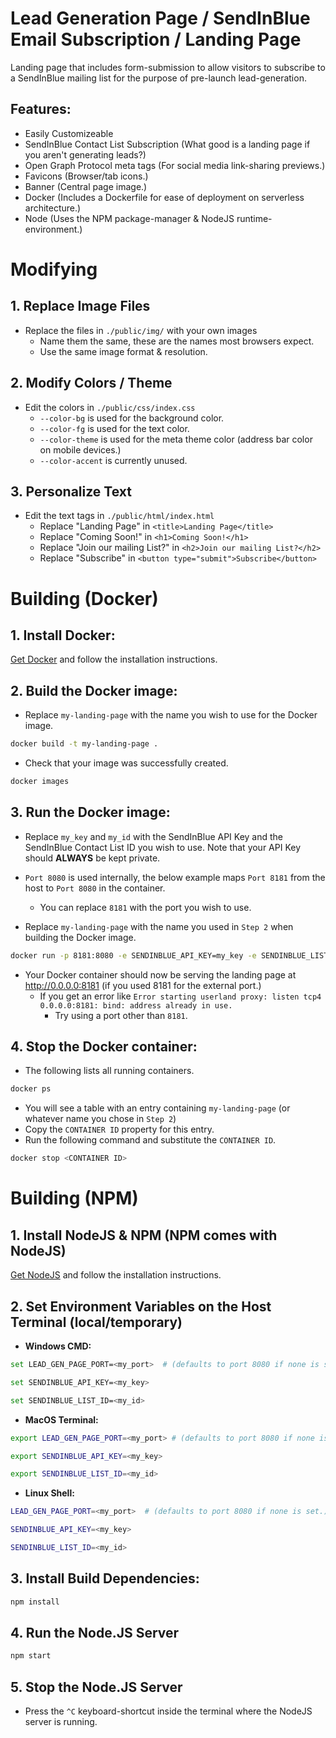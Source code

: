 # Lead Generation Page / SendInBlue Email Subscription / Landing Page
Landing page that includes form-submission to
allow visitors to subscribe to a SendInBlue mailing list
for the purpose of pre-launch lead-generation.

## Features:
- Easily Customizeable
- SendInBlue Contact List Subscription (What good is a landing page if you aren't generating leads?)
- Open Graph Protocol meta tags (For social media link-sharing previews.)
- Favicons (Browser/tab icons.)
- Banner (Central page image.)
- Docker (Includes a Dockerfile for ease of deployment on serverless architecture.)
- Node (Uses the NPM package-manager & NodeJS runtime-environment.)

# Modifying

## 1. Replace Image Files
- Replace the files in  `./public/img/` with your own images
  - Name them the same, these are the names most browsers expect.
  - Use the same image format & resolution.

## 2. Modify Colors / Theme
- Edit the colors in `./public/css/index.css`
  - `--color-bg` is used for the background color.
  - `--color-fg` is used for the text color.
  - `--color-theme` is used for the meta theme color (address bar color on mobile devices.)
  - `--color-accent` is currently unused.

## 3. Personalize Text
- Edit the text tags in `./public/html/index.html`
  - Replace "Landing Page" in `<title>Landing Page</title>`
  - Replace "Coming Soon!" in `<h1>Coming Soon!</h1>`
  - Replace "Join our mailing List?" in `<h2>Join our mailing List?</h2>`
  - Replace "Subscribe" in `<button type="submit">Subscribe</button>`

# Building (Docker)

## 1. Install Docker:

[Get Docker](https://docs.docker.com/get-docker) and follow the installation instructions.

## 2. Build the Docker image:
- Replace `my-landing-page` with the name you wish to use for the Docker image.
```bash
docker build -t my-landing-page .
```

- Check that your image was successfully created.
```bash
docker images
```

## 3. Run the Docker image:
- Replace `my_key` and `my_id` with the SendInBlue API Key and the
SendInBlue Contact List ID you wish to use.
Note that your API Key should **ALWAYS** be kept private.

- `Port 8080` is used internally, the below example maps `Port 8181` from the host to `Port 8080` in the container.
  - You can replace `8181` with the port you wish to use.

- Replace `my-landing-page` with the name you used in `Step 2` when building the Docker image.
```bash
docker run -p 8181:8080 -e SENDINBLUE_API_KEY=my_key -e SENDINBLUE_LIST_ID=my_id my-landing-page
```

- Your Docker container should now be serving the landing page at http://0.0.0.0:8181 (if you used 8181 for the external port.)
  - If you get an error like `Error starting userland proxy: listen tcp4 0.0.0.0:8181: bind: address already in use.`
    - Try using a port other than `8181`.

## 4. Stop the Docker container:
- The following lists all running containers.
```bash
docker ps
```

- You will see a table with an entry containing `my-landing-page` (or whatever name you chose in `Step 2`)
- Copy the `CONTAINER ID` property for this entry.
- Run the following command and substitute the `CONTAINER ID`.
```bash
docker stop <CONTAINER ID>
```


# Building (NPM)

## 1. Install NodeJS & NPM (NPM comes with NodeJS)
[Get NodeJS](https://nodejs.org/en/) and follow the installation instructions.

## 2. Set Environment Variables on the Host Terminal (local/temporary)
- **Windows CMD:**
```bash
set LEAD_GEN_PAGE_PORT=<my_port>  # (defaults to port 8080 if none is set.)
```
```bash
set SENDINBLUE_API_KEY=<my_key>
```
```bash
set SENDINBLUE_LIST_ID=<my_id>
```
- **MacOS Terminal:**
```bash
export LEAD_GEN_PAGE_PORT=<my_port> # (defaults to port 8080 if none is set.)
```
```bash
export SENDINBLUE_API_KEY=<my_key>
```
```bash
export SENDINBLUE_LIST_ID=<my_id>
```
- **Linux Shell:**
```bash
LEAD_GEN_PAGE_PORT=<my_port>  # (defaults to port 8080 if none is set.)
```
```bash
SENDINBLUE_API_KEY=<my_key>
```
```bash
SENDINBLUE_LIST_ID=<my_id>
```

## 3. Install Build Dependencies:
```bash
npm install
```

## 4. Run the Node.JS Server
```bash
npm start
```

## 5. Stop the Node.JS Server
- Press the `^C` keyboard-shortcut inside the terminal where the NodeJS server is running.
